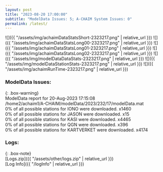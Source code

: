 ```yaml
---
layout: post
title: "2023-08-20 17:00:00"
subtitle: "ModelData Issues: 5; A-CHAIM System Issues: 0"
permalink: /latest/
---
```


![]({{ "/assets/img/achaimDataStatsShort-2323217.png" | relative_url }})
![]({{ "/assets/img/achaimDataStatsLong00-2323217.png" | relative_url }})
![]({{ "/assets/img/achaimDataStatsLong01-2323217.png" | relative_url }})
![]({{ "/assets/img/achaimDataStatsLong02-2323217.png" | relative_url }})
![]({{ "/assets/img/modelDataDataStats-2323217.png" | relative_url }})
![]({{ "/assets/img/modelDataStationStats-2323217.png" | relative_url }})
![]({{ "/assets/img/achaimRunTime-2323217.png" | relative_url }})


### ModelData Issues:  
  
{: .box-warning}  
 ModelData report for 20-Aug-2023 17:15:08   
 /home2/achaim1/A-CHAIM/modelData/2023/232/17/modelData.mat   
 0% of all possible stations for IONO were downloaded. x1460   
 0% of all possible stations for JASON were downloaded. x15   
 0% of all possible stations for KASI were downloaded. x4465   
 0% of all possible stations for QGN were downloaded. x396   
 0% of all possible stations for KARTVERKET were downloaded. x4174   
  


### Logs:  
  
{: .box-note}  
[Logs.zip]({{ "/assets/other/logs.zip" | relative_url }})  
[Log Info]({{ "/logInfo" | relative_url }})  
